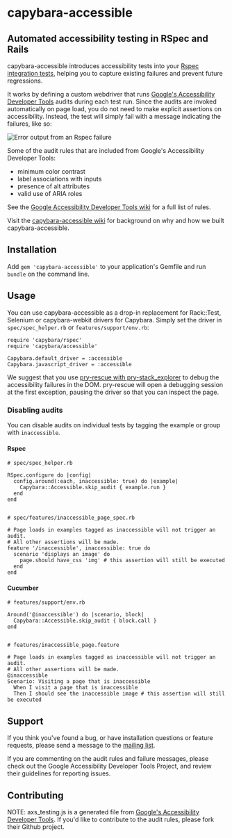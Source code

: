 # capybara-accessible

## Automated accessibility testing in RSpec and Rails

capybara-accessible introduces accessibility tests into your [Rspec integration tests](https://www.relishapp.com/rspec/rspec-rails/docs/feature-specs/feature-spec), 
helping you to capture existing failures and prevent future regressions.

It works by defining a custom webdriver that runs [Google's Accessibility Developer Tools](https://github.com/GoogleChrome/accessibility-developer-tools)
audits during each test run. Since the audits are invoked automatically on page load, you do not need to make explicit assertions on accessibility. 
Instead, the test will simply fail with a message indicating the failures, like so:

![Error output from an Rspec failure](http://i.imgur.com/8RWEzzg.png)

Some of the audit rules that are included from Google's Accessibility Developer Tools:
* minimum color contrast
* label associations with inputs
* presence of alt attributes
* valid use of ARIA roles

See the [Google Accessibility Developer Tools wiki](https://code.google.com/p/accessibility-developer-tools/wiki/AuditRules) 
for a full list of rules.

Visit the [capybara-accessible wiki](https://github.com/Casecommons/capybara-accessible/wiki) for background on why and how 
we built capybara-accessible.


## Installation

Add `gem 'capybara-accessible'` to your application's Gemfile and run `bundle` on the command line.


## Usage

You can use capybara-accessible as a drop-in replacement for Rack::Test, Selenium or capybara-webkit drivers for Capybara.
Simply set the driver in `spec/spec_helper.rb` or `features/support/env.rb`:

    require 'capybara/rspec'
    require 'capybara/accessible'

    Capybara.default_driver = :accessible
    Capybara.javascript_driver = :accessible

We suggest that you use [pry-rescue with pry-stack_explorer](https://github.com/ConradIrwin/pry-rescue) 
to debug the accessibility failures in the DOM. pry-rescue will open a debugging session at the first exception, 
pausing the driver so that you can inspect the page.

### Disabling audits
You can disable audits on individual tests by tagging the example or group with `inaccessible`.

#### Rspec

    # spec/spec_helper.rb

    RSpec.configure do |config|
      config.around(:each, inaccessible: true) do |example|
        Capybara::Accessible.skip_audit { example.run }
      end
    end


    # spec/features/inaccessible_page_spec.rb

    # Page loads in examples tagged as inaccessible will not trigger an audit.
    # All other assertions will be made.
    feature '/inaccessible', inaccessible: true do 
      scenario 'displays an image' do
        page.should have_css 'img' # this assertion will still be executed
      end
    end

#### Cucumber

    # features/support/env.rb
    
    Around('@inaccessible') do |scenario, block|
      Capybara::Accessible.skip_audit { block.call }
    end


    # features/inaccessible_page.feature

    # Page loads in examples tagged as inaccessible will not trigger an audit.
    # All other assertions will be made.
    @inaccessible
    Scenario: Visiting a page that is inaccessible
      When I visit a page that is inaccessible
      Then I should see the inaccessible image # this assertion will still be executed


## Support

If you think you've found a bug, or have installation questions or feature requests, please send a message 
to the [mailing list](https://groups.google.com/forum/#!forum/capybara-accessible).

If you are commenting on the audit rules and failure messages, please check out the Google Accessibility Developer Tools 
Project, and review their guidelines for reporting issues.

## Contributing

NOTE: axs_testing.js is a generated file from 
[Google's Accessibility Developer Tools](https://github.com/GoogleChrome/accessibility-developer-tools). 
If you'd like to contribute to the audit rules, please fork their Github project.
